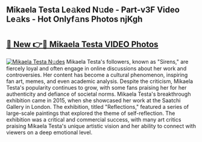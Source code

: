 ## Mikaela Testa Le𝚊ked N𝚞de - Part-v3F Video Le𝚊ks - Hot Onlyf𝚊ns Photos njKgh

# <h2><a href="http://ab51494.deff.icu/?id=Mikaela+Testa">🔗 New 👉🔴 Mikaela Testa VIDEO Photos</a></h2>

[![Mikaela Testa N𝚞des](https://i.imgur.com/rIISA9y.gif)](http://ab51494.deff.icu/?id=Mikaela+Testa)
Mikaela Testa's followers, known as "Sirens," are fiercely loyal and often engage in online discussions about her work and controversies. Her content has become a cultural phenomenon, inspiring fan art, memes, and even academic analysis. Despite the criticism, Mikaela Testa's popularity continues to grow, with some fans praising her for her authenticity and defiance of societal norms. Mikaela Testa's breakthrough exhibition came in 2015, when she showcased her work at the Saatchi Gallery in London. The exhibition, titled "Reflections," featured a series of large-scale paintings that explored the theme of self-reflection. The exhibition was a critical and commercial success, with many art critics praising Mikaela Testa's unique artistic vision and her ability to connect with viewers on a deep emotional level.
